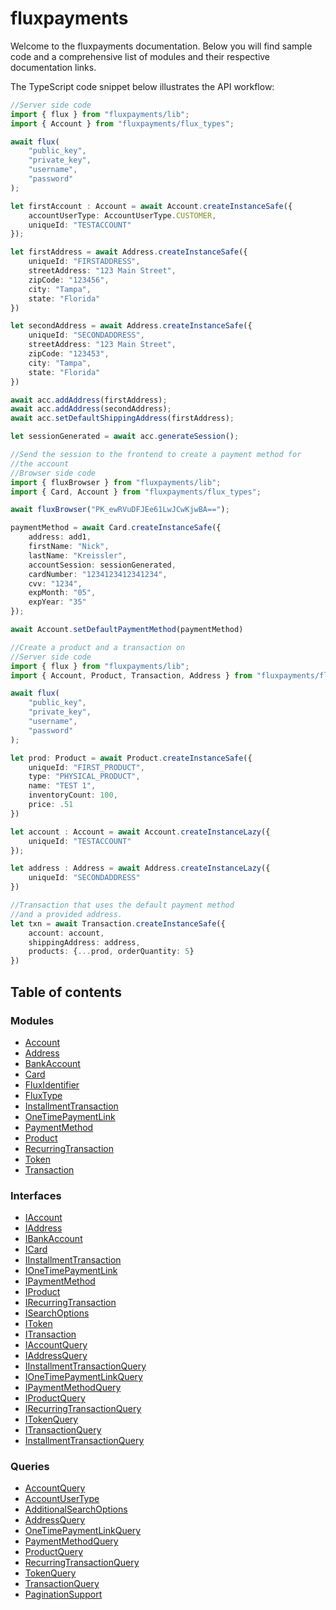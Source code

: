 # fluxpayments

Welcome to the fluxpayments documentation. Below you will find sample code and a comprehensive list of modules and their respective documentation links.

The TypeScript code snippet below illustrates the API workflow:

```typescript
//Server side code
import { flux } from "fluxpayments/lib";
import { Account } from "fluxpayments/flux_types";

await flux(
    "public_key", 
    "private_key", 
    "username", 
    "password"
);

let firstAccount : Account = await Account.createInstanceSafe({
    accountUserType: AccountUserType.CUSTOMER,
    uniqueId: "TESTACCOUNT"
});

let firstAddress = await Address.createInstanceSafe({
    uniqueId: "FIRSTADDRESS",
    streetAddress: "123 Main Street",
    zipCode: "123456",
    city: "Tampa",
    state: "Florida"
})

let secondAddress = await Address.createInstanceSafe({
    uniqueId: "SECONDADDRESS",
    streetAddress: "123 Main Street",
    zipCode: "123453",
    city: "Tampa",
    state: "Florida"
})

await acc.addAddress(firstAddress);
await acc.addAddress(secondAddress);
await acc.setDefaultShippingAddress(firstAddress);

let sessionGenerated = await acc.generateSession();

//Send the session to the frontend to create a payment method for
//the account
//Browser side code
import { fluxBrowser } from "fluxpayments/lib";
import { Card, Account } from "fluxpayments/flux_types";

await fluxBrowser("PK_ewRVuDFJEe61LwJCwKjwBA==");

paymentMethod = await Card.createInstanceSafe({
    address: add1,
    firstName: "Nick",
    lastName: "Kreissler",
    accountSession: sessionGenerated,
    cardNumber: "1234123412341234",
    cvv: "1234",
    expMonth: "05",
    expYear: "35"
});

await Account.setDefaultPaymentMethod(paymentMethod)

//Create a product and a transaction on 
//Server side code
import { flux } from "fluxpayments/lib";
import { Account, Product, Transaction, Address } from "fluxpayments/flux_types";

await flux(
    "public_key", 
    "private_key", 
    "username", 
    "password"
);

let prod: Product = await Product.createInstanceSafe({
    uniqueId: "FIRST_PRODUCT",
    type: "PHYSICAL_PRODUCT",
    name: "TEST 1",
    inventoryCount: 100,
    price: .51
})

let account : Account = await Account.createInstanceLazy({
    uniqueId: "TESTACCOUNT"
});

let address : Address = await Address.createInstanceLazy({
    uniqueId: "SECONDADDRESS"
})

//Transaction that uses the default payment method
//and a provided address.
let txn = await Transaction.createInstanceSafe({
    account: account,
    shippingAddress: address,
    products: {...prod, orderQuantity: 5}
})

```

## Table of contents
### Modules
- [Account](docs/modules/Account.md)
- [Address](docs/modules/Address.md)
- [BankAccount](docs/modules/BankAccount.md)
- [Card](docs/modules/Card.md)
- [FluxIdentifier](docs/modules/FluxIdentifier.md)
- [FluxType](docs/modules/FluxType.md)
- [InstallmentTransaction](docs/modules/InstallmentTransaction.md)
- [OneTimePaymentLink](docs/modules/OneTimePaymentLink.md)
- [PaymentMethod](docs/modules/PaymentMethod.md)
- [Product](docs/modules/Product.md)
- [RecurringTransaction](docs/modules/RecurringTransaction.md)
- [Token](docs/modules/Token.md)
- [Transaction](docs/modules/Transaction.md)

### Interfaces
- [IAccount](docs/modules/IAccount.md)
- [IAddress](docs/modules/IAddress.md)
- [IBankAccount](docs/modules/IBankAccount.md)
- [ICard](docs/modules/ICard.md)
- [IInstallmentTransaction](docs/modules/IInstallmentTransaction.md)
- [IOneTimePaymentLink](docs/modules/IOneTimePaymentLink.md)
- [IPaymentMethod](docs/modules/IPaymentMethod.md)
- [IProduct](docs/modules/IProduct.md)
- [IRecurringTransaction](docs/modules/IRecurringTransaction.md)
- [ISearchOptions](docs/modules/ISearchOptions.md)
- [IToken](docs/modules/IToken.md)
- [ITransaction](docs/modules/ITransaction.md)
- [IAccountQuery](docs/modules/IAccountQuery.md)
- [IAddressQuery](docs/modules/IAddressQuery.md)
- [IInstallmentTransactionQuery](docs/modules/IInstallmentTransactionQuery.md)
- [IOneTimePaymentLinkQuery](docs/modules/IOneTimePaymentLinkQuery.md)
- [IPaymentMethodQuery](docs/modules/IPaymentMethodQuery.md)
- [IProductQuery](docs/modules/IProductQuery.md)
- [IRecurringTransactionQuery](docs/modules/IRecurringTransactionQuery.md)
- [ITokenQuery](docs/modules/ITokenQuery.md)
- [ITransactionQuery](docs/modules/ITransactionQuery.md)
- [InstallmentTransactionQuery](docs/modules/InstallmentTransactionQuery.md)

### Queries
- [AccountQuery](docs/modules/AccountQuery.md)
- [AccountUserType](docs/modules/AccountUserType.md)
- [AdditionalSearchOptions](docs/modules/AdditionalSearchOptions.md)
- [AddressQuery](docs/modules/AddressQuery.md)
- [OneTimePaymentLinkQuery](docs/modules/OneTimePaymentLinkQuery.md)
- [PaymentMethodQuery](docs/modules/PaymentMethodQuery.md)
- [ProductQuery](docs/modules/ProductQuery.md)
- [RecurringTransactionQuery](docs/modules/RecurringTransactionQuery.md)
- [TokenQuery](docs/modules/TokenQuery.md)
- [TransactionQuery](docs/modules/TransactionQuery.md)
- [PaginationSupport](docs/modules/PaginationSupport.md)